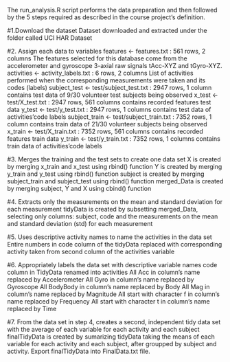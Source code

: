 The run_analysis.R script performs the data preparation and then followed by the 5 steps required as described in the course project’s definition.

#1.Download the dataset
Dataset downloaded and extracted under the folder called UCI HAR Dataset

#2. Assign each data to variables
features <- features.txt : 561 rows, 2 columns
The features selected for this database come from the accelerometer and gyroscope 3-axial raw signals tAcc-XYZ and tGyro-XYZ.
activities <- activity_labels.txt : 6 rows, 2 columns
List of activities performed when the corresponding measurements were taken and its codes (labels)
subject_test <- test/subject_test.txt : 2947 rows, 1 column
contains test data of 9/30 volunteer test subjects being observed
x_test <- test/X_test.txt : 2947 rows, 561 columns
contains recorded features test data
y_test <- test/y_test.txt : 2947 rows, 1 columns
contains test data of activities’code labels
subject_train <- test/subject_train.txt : 7352 rows, 1 column
contains train data of 21/30 volunteer subjects being observed
x_train <- test/X_train.txt : 7352 rows, 561 columns
contains recorded features train data
y_train <- test/y_train.txt : 7352 rows, 1 columns
contains train data of activities’code labels

#3. Merges the training and the test sets to create one data set
X is created by merging x_train and x_test using rbind() function
Y  is created by merging y_train and y_test using rbind() function
subject  is created by merging subject_train and subject_test using rbind() function
merged_Data is created by merging subject, Y and X using cbind() function

#4. Extracts only the measurements on the mean and standard deviation for each measurement
tidyData is created by subsetting merged_Data, selecting only columns: subject, code and the measurements on the mean and standard deviation (std) for each measurement

#5. Uses descriptive activity names to name the activities in the data set
Entire numbers in code column of the tidyData replaced with corresponding activity taken from second column of the activities variable

#6. Appropriately labels the data set with descriptive variable names
code column in TidyData renamed into activities
All Acc in column’s name replaced by Accelerometer
All Gyro in column’s name replaced by Gyroscope
All BodyBody in column’s name replaced by Body
All Mag in column’s name replaced by Magnitude
All start with character f in column’s name replaced by Frequency
All start with character t in column’s name replaced by Time

#7. From the data set in step 4, creates a second, independent tidy data set with the average of each variable for each activity and each subject
finalTidyData  is created by sumarizing tidyData taking the means of each variable for each activity and each subject, after groupped by subject and activity.
Export finalTidyData into FinalData.txt file.